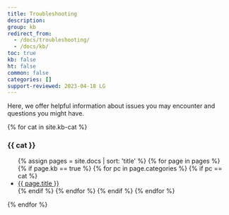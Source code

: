 ```yaml
---
title: Troubleshooting
description: 
group: kb
redirect_from:
  - /docs/troubleshooting/
  - /docs/kb/
toc: true
kb: false
ht: false
common: false
categories: []
support-reviewed: 2023-04-18 LG
---
```


Here, we offer helpful information about issues you may encounter and questions you might have.

{% for cat in site.kb-cat %}

### {{ cat }}

<ul>
    {% assign pages = site.docs | sort: 'title' %}
    {% for page in pages %}
        {% if page.kb == true %}
                {% for pc in page.categories %}
                    {% if pc == cat %}
                    <li><a href="{{site.baseurl}}{{page.url}}">{{ page.title }}</a></li>
                    {% endif %}   <!-- cat-match-p -->
                {% endfor %}  <!-- page-category -->
        {% endif %}   <!-- resource-p -->
    {% endfor %}  <!-- page -->
</ul>

{% endfor %}  <!-- cat -->
